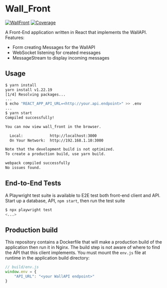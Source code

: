 # Wall_Front

[![WallFront](https://github.com/chazapp/o11y/actions/workflows/wall_front_tests.yaml/badge.svg)](https://github.com/chazapp/o11y/actions/workflows/wall_front_tests.yaml)
[![Coverage](https://codecov.io/gh/chazapp/o11y/graph/badge.svg?token=FIAGTCSSD1&flag=wall-front)](https://codecov.io/gh/chazapp/o11y)  

A Front-End application written in React that implements the WallAPI.
Features:

- Form creating Messages for the WallAPI
- WebSocket listening for created messages
- MessageStream to display incoming messages

## Usage

```bash
$ yarn install
yarn install v1.22.19
[1/4] Resolving packages...
...
$ echo "REACT_APP_API_URL=<http://your.api.endpoint>" >> .env
...
$ yarn start
Compiled successfully!

You can now view wall_front in the browser.

  Local:            http://localhost:3000
  On Your Network:  http://192.168.1.10:3000

Note that the development build is not optimized.
To create a production build, use yarn build.

webpack compiled successfully
No issues found.
```

## End-to-End Tests

A Playwright test suite is available to E2E test both front-end client and API.
Start up a database, API, `npm start`, then run the test suite

```bash
$ npx playwright test
<...>

```

## Production build

This repository contains a Dockerfile that will make a production build
of the application then run it in Nginx. The build step is not aware of
where to find the API that this client implements.
You must mount the `env.js` file at runtime in the application build directory:

```js
// build/env.js
window.env = {
    "API_URL": "<your WallAPI endpoint>"
}
```

